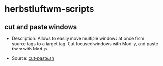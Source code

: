 # herbstluftwm-scripts

## cut and paste windows

* Description: Allows to easily move multiple windows at once from source tags to a target
tag. Cut focused windows with Mod-y, and paste them with Mod-p.

* Source: [cut-paste.sh](cut-paste.sh)
